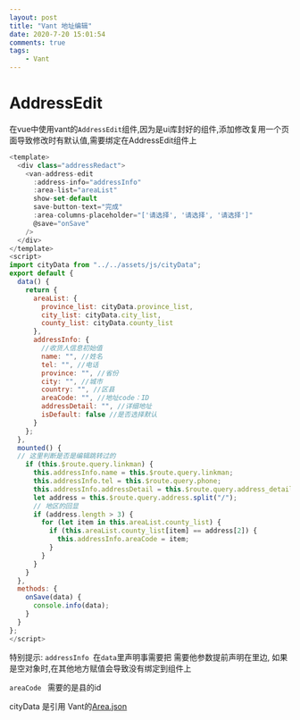```yaml
---
layout: post
title: "Vant 地址编辑"
date: 2020-7-20 15:01:54
comments: true
tags: 
	- Vant
---
```


# AddressEdit

在vue中使用vant的`AddressEdit`组件,因为是ui库封好的组件,添加修改复用一个页面导致修改时有默认值,需要绑定在AddressEdit组件上

<!-- more -->

```javascript
<template>
  <div class="addressRedact">
    <van-address-edit
      :address-info="addressInfo"
      :area-list="areaList"
      show-set-default
      save-button-text="完成"
      :area-columns-placeholder="['请选择', '请选择', '请选择']"
      @save="onSave"
    />
  </div>
</template>
<script>
import cityData from "../../assets/js/cityData";
export default {
  data() {
    return {
      areaList: {
        province_list: cityData.province_list,
        city_list: cityData.city_list,
        county_list: cityData.county_list
      },
      addressInfo: {
        //收货人信息初始值
        name: "", //姓名
        tel: "", //电话
        province: "", //省份
        city: "", //城市
        country: "", //区县
        areaCode: "", //地址code：ID
        addressDetail: "", //详细地址
        isDefault: false //是否选择默认
      }
    };
  },
  mounted() {
  // 这里判断是否是编辑跳转过的
    if (this.$route.query.linkman) {
      this.addressInfo.name = this.$route.query.linkman;
      this.addressInfo.tel = this.$route.query.phone;
      this.addressInfo.addressDetail = this.$route.query.address_detail;
      let address = this.$route.query.address.split("/");
      // 地区的回显
      if (address.length > 3) {
        for (let item in this.areaList.county_list) {
          if (this.areaList.county_list[item] == address[2]) {
            this.addressInfo.areaCode = item;
          }
        }
      }
    }
  },
  methods: {
    onSave(data) {
      console.info(data);
    }
  }
};
</script>
```

特别提示: `addressInfo `在`data`里声明事需要把 需要他参数提前声明在里边, 如果是空对象时,在其他地方赋值会导致没有绑定到组件上



`areaCode ` 需要的是县的id 

cityData 是引用  Vant的[Area.json](https://github.com/youzan/vant/blob/dev/src/area/demo/area.js)